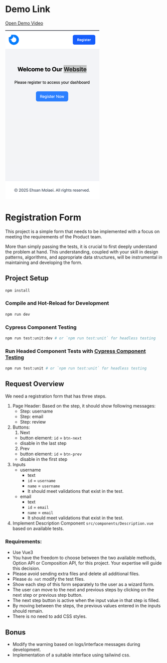 # Demo Link

[Open Demo Video](https://drive.google.com/file/d/13SerwT3UI_a11FspASaEoDnvj2UvdpQf/view?usp=sharing)

<a href="https://drive.google.com/file/d/13SerwT3UI_a11FspASaEoDnvj2UvdpQf/view?usp=sharing">
    <img src="./public/screenshot.png" alt="Open Video" width="300">
</a>

# Registration Form

This project is a simple form that needs to be implemented with a focus on meeting the requirements of the Product team.

More than simply passing the tests, it is crucial to first deeply understand the problem at hand. This understanding, coupled with your skill in design patterns, algorithms, and appropriate data structures, will be instrumental in maintaining and developing the form.

## Project Setup

```sh
npm install
```

### Compile and Hot-Reload for Development

```sh
npm run dev
```

### Cypress Component Testing

```sh
npm run test:unit:dev # or `npm run test:unit` for headless testing
```

### Run Headed Component Tests with [Cypress Component Testing](https://on.cypress.io/component)

```sh
npm run test:unit # or `npm run test:unit` for headless testing
```

## Request Overview

We need a registration form that has three steps.

1. Page Header: Based on the step, it should show following messages:
   - Step: username
   - Step: email
   - Step: review
2. Buttons:
   1. Next
   - button element: `id` = `btn-next`
   - disable in the last step
   2. Prev
   - button element: `id` = `btn-prev`
   - disable in the first step
3. Inputs
   - username
     - text
     - `id` = `username`
     - `name` = `username`
     - It should meet validations that exist in the test.
   - email
     - text
     - `id` = `email`
     - `name` = `email`
     - It should meet validations that exist in the test.
4. Implement Description Component `src/components/Description.vue` based on available tests.

### Requirements:

- Use Vue3
- You have the freedom to choose between the two available methods, Option API or Composition API, for this project. Your expertise will guide this decision.
- Please avoid sending extra files and delete all additional files.
- Please `do not` modify the test files.
- Show each step of this form separately to the user as a wizard form.
- The user can move to the next and previous steps by clicking on the next step or previous step button.
- The next step button is active when the input value in that step is filled.
- By moving between the steps, the previous values entered in the inputs should remain.
- There is no need to add CSS styles.

## Bonus

- Modify the warning based on logs/interface messages during development.
- Implementation of a suitable interface using tailwind css.
